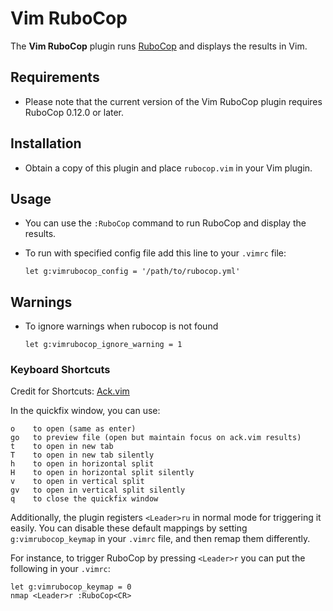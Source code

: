 # Vim RuboCop

The **Vim RuboCop** plugin runs [RuboCop](https://github.com/bbatsov/rubocop) and displays the results in Vim.

## Requirements

- Please note that the current version of the Vim RuboCop plugin requires RuboCop 0.12.0 or later.

## Installation

- Obtain a copy of this plugin and place `rubocop.vim` in your Vim plugin.

## Usage

- You can use the `:RuboCop` command to run RuboCop and display the results.

- To run with specified config file add this line to your `.vimrc` file:

    ```viml
    let g:vimrubocop_config = '/path/to/rubocop.yml'
    ```

## Warnings

- To ignore warnings when rubocop is not found

    ```viml
    let g:vimrubocop_ignore_warning = 1
    ```

### Keyboard Shortcuts ###
  Credit for Shortcuts: [Ack.vim](https://github.com/mileszs/ack.vim)

In the quickfix window, you can use:

    o    to open (same as enter)
    go   to preview file (open but maintain focus on ack.vim results)
    t    to open in new tab
    T    to open in new tab silently
    h    to open in horizontal split
    H    to open in horizontal split silently
    v    to open in vertical split
    gv   to open in vertical split silently
    q    to close the quickfix window

Additionally, the plugin registers `<Leader>ru` in normal mode
for triggering it easily. You can disable these default mappings by setting
`g:vimrubocop_keymap` in your `.vimrc` file, and then remap them differently.

For instance, to trigger RuboCop by pressing `<Leader>r` you can put the following in
your `.vimrc`:

```viml
let g:vimrubocop_keymap = 0
nmap <Leader>r :RuboCop<CR>
```
